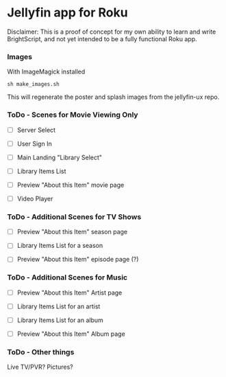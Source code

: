 # Jellyfin app for Roku

Disclaimer: This is a proof of concept for my own ability to learn and write
BrightScript, and not yet intended to be a fully functional Roku app.


### Images

With ImageMagick installed
```
sh make_images.sh
```

This will regenerate the poster and splash images from the jellyfin-ux repo.


### ToDo - Scenes for Movie Viewing Only

- [ ] Server Select
- [ ] User Sign In
- [ ] Main Landing "Library Select"
- [ ] Library Items List
- [ ] Preview "About this Item" movie page
- [ ] Video Player


### ToDo - Additional Scenes for TV Shows

- [ ] Preview "About this Item" season page
- [ ] Library Items List for a season
- [ ] Preview "About this Item" episode page (?)


### ToDo - Additional Scenes for Music

- [ ] Preview "About this Item" Artist page
- [ ] Library Items List for an artist
- [ ] Library Items List for an album
- [ ] Preview "About this Item" Album page


### ToDo - Other things

Live TV/PVR? Pictures?
